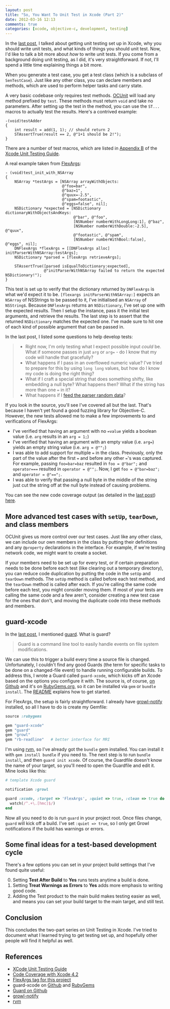```yaml
---
layout: post
title: "So, You Want To Unit Test in Xcode (Part 2)"
date: 2012-03-16 12:13
comments: true
categories: [xcode, objective-c, development, testing]
---
```


In the [last post](/blog/2012/03/15/so-you-want-to-unit-test-in-xcode), I 
talked about getting unit testing set up in Xcode, why you should write
unit tests, and what kinds of things you should unit test. Now, I'd like
to talk a bit more about *how* to write unit tests. If you come from a
background doing unit testing, as I did, it's very straightforward. If not,
I'll spend a little time explaining things a bit more.

When you generate a test case, you get a test class (which is a subclass of
`SenTestCase`). Just like any other class, you can declare members and methods,
which are used to perform helper tasks and carry state.

A very basic codebase only requires test methods. 
[OCUnit](https://developer.apple.com/library/mac/#documentation/DeveloperTools/Conceptual/UnitTesting/00-About_Unit_Testing/about.html)
will load any method prefixed by `test`. These methods must return `void` and
take no parameters. After setting up the test in the method, you can use the
`ST...` macros to actually test the results. Here's a contrived example:

```objc
-(void)testAdder
{
    int result = add(1, 1); // should return 2
    STAssertTrue(result == 2, @"1+1 should be 2!");
}
```

There are a number of test macros, which are listed in 
[Appendix B](https://developer.apple.com/library/mac/#documentation/DeveloperTools/Conceptual/UnitTesting/AB-Unit-Test_Result_Macro_Reference/result_macro_reference.html#//apple_ref/doc/uid/TP40002143-CH9-SW1)
of the [Xcode Unit Testing Guide](https://developer.apple.com/library/mac/#documentation/DeveloperTools/Conceptual/UnitTesting/00-About_Unit_Testing/about.html).

A real example taken from [FlexArgs](https://github.com/kisom/flexargs):

```objc
- (void)test_init_with_NSArray
{
    NSArray *testArgs = [NSArray arrayWithObjects:
                         @"foo=bar",
                         @"baz=1",
                         @"quux=-2.5",
                         @"spam=footastic",
                         @"eggs=false", nil];
    NSDictionary *expected = [NSDictionary dictionaryWithObjectsAndKeys:
                              @"bar", @"foo",
                              [NSNumber numberWithLongLong:1], @"baz",
                              [NSNumber numberWithDouble:-2.5], @"quux",
                              @"footastic", @"spam",
                              [NSNumber numberWithBool:false], @"eggs", nil];
    DNFlexArgs *flexArgs = [[DNFlexArgs alloc] initParserWithNSArray:testArgs];
    NSDictionary *parsed = [flexArgs retrieveArgs];
    
    STAssertTrue([parsed isEqualToDictionary:expected], 
                 @"initParserWithNSArray failed to return the expected NSDictionary!");
}
```

This test is set up to verify that the dictionary returned by `DNFlexArgs` is
what we'd expect it to be. `[flexargs initParserWithNSArray:]` expects an 
`NSArray` of NSStrings to be passed to it, I've initialised an `NSArray` of
`NSString`s. Because `DNFlexArgs` returns an `NSDictionary`, I've set up one
with the expected results. Then I setup the instance, pass it the initial 
test arguments, and retrieve the results. The last step is to assert that the
returned `NSDictionary` matches the expected one. I've made sure to hit one of
each kind of possible argument that can be passed in. 

In the last post, I listed some questions to help develop tests:

> * Right now, I'm only testing what I expect possible input *could* be. What 
> if someone passes in just `arg` or `arg=` - do I know that my code will handle
> that gracefully?
> * What happens if I pass in an overflowed numeric value? I've tried to prepare
> for this by using `long long` values, but how do I know my code is doing the 
> right thing?
> * What if I craft a special string that does something shifty, like embedding 
> a null byte? What happens then? What if the string has more than one `=` in it?
> * What happens if I [feed the parser random data](http://pages.cs.wisc.edu/~bart/fuzz/)?

If you look in the source, you'll see I've covered all but the last. That's 
because I haven't yet found a good fuzzing library for Objective-C. However,
the new tests allowed me to make a few improvements to and verifications of 
FlexArgs:

* I've verified that having an argument with no `=value` yields a boolean
value (i.e. `arg` results in an `arg = 1;`)
* I've verified that having an argument with an empty value (i.e. `arg=`)
yields an empty string value (i.e. `arg = @"";`)
* I was able to add support for multiple `=` in the class. Previously, only
the part of the value after the first `=` and before any other `=`'s was
captured. For example, passing `foo=bar=baz` resulted in `foo = @"bar";`
and `operator===` resulted in `operator = @"";`. Now, I get `foo = @"bar=baz";`
and `operator = @"==";`.
* I was able to verify that passing a null byte in the middle of the string
just cut the string off at the null byte instead of causing problems.

You can see the new code coverage output (as detailed in the 
[last post](/blog/2012/03/15/so-you-want-to-unit-test-in-xcode/)) 
[here](/downloads/FlexArgsCoverage2/). 

## More advanced test cases with `setUp`, `tearDown`, and class members
OCUnit gives us more control over our test cases. Just like any other class,
we can include our own members in the class by putting their definitions
and any `@property` declarations in the interface. For example, if we're
testing network code, we might want to create a socket. 

If your members need to be set up for every test, or if certain preparation
needs to be done before each test (like clearing out a temporary directory),
you can reduce code duplication by putting the code in the `setUp` and
`tearDown` methods. The `setUp` method is called before each test method, 
and the `tearDown` method is called after each. If you're calling the same
code before each test, you might consider moving them. If most of your tests
are calling the same code and a few aren't, consider creating a new test case
for the ones that don't, and moving the duplicate code into these methods and
members.

## guard-xcode
In the [last post](/blog/2012-03-15/so-you-want-to-unit-test-in-xcode/), I 
mentioned [guard](https://github.com/guard/guard/). What is guard?

> Guard is a command line tool to easily handle events on file system modifications.

We can use this to trigger a build every time a source file is changed. 
Unfortunately, I couldn't find any good Guards (the term for specific tasks to
be done on a changed-file event) to handle running configurable builds. To
address this, I wrote a Guard called `guard-xcode`, which kicks off an Xcode
based on the options you configure it with. The source is, of course,
[on Github](https://github.com/kisom/guard-xcode) and it's on 
[RubyGems.org](https://rubygems.org/gems/guard-xcode), so it can be installed
via `gem` or `bundle install`. The [README](https://github.com/kisom/guard-xcode/blob/master/README.md)
explains how to get started.

For FlexArgs, the setup is fairly straightforward. I already have
[growl-notify](http://growl.info/downloads#generaldownloads) installed, so all
I have to do is create my Gemfile:

```ruby
source :rubygems

gem "guard-xcode"
gem "guard"
gem "growl"
gem "rb-readline"   # better interface for MRI
```

I'm using [rvm](http://rvm.beginrescueend.com), so I've already got the 
`bundle` gem installed. You can install it with `gem install bundle` if you
need to. The next step is to run `bundle install`, and then `guard init xcode`.
Of course, the Guardfile doesn't know the name of your target, so you'll need
to open the Guardfile and edit it. Mine looks like this:

```ruby
# template Xcode guard

notification :growl

guard :xcode, :target => 'FlexArgs', :quiet => true, :clean => true do
  watch(/^.+\.[hmc]$/)
end
```

Now all you need to do is run `guard` in your project root. Once files change,
`guard` will kick off a build. I've set `:quiet => true`, so I only get Growl
notifications if the build has warnings or errors.

## Some final ideas for a test-based development cycle
There's a few options you can set in your project build settings that I've 
found quite useful:

0. Setting **Test After Build** to **Yes** runs tests anytime a build is done.
0. Setting **Treat Warnings as Errors** to **Yes** adds more emphasis to 
writing good code.
0. Adding the Test product to the main build makes testing easier as well, and
means you can set your build target to the main target, and still test.

## Conclusion
This concludes the two-part series on Unit Testing in Xcode. I've tried to
document what I learned trying to get testing set up, and hopefully other
people will find it helpful as well.

## References

* [XCode Unit Testing Guide](https://developer.apple.com/library/mac/#documentation/DeveloperTools/Conceptual/UnitTesting/00-About_Unit_Testing/about.html)
* [Code Coverage with Xcode 4.2](http://www.infinite-loop.dk/blog/2011/12/code-coverage-with-xcode-4-2/)
* [FlexArgs tag for this project](https://github.com/kisom/flexargs/zipball/blog-post2)
* guard-xcode on [Github](https://github.com/kisom/guard-xcode) and [RubyGems](http://rubygems.org/gems/guard-xcode)
* [Guard on Github](https://github.com/guard/guard)
* [growl-notify](http://growl.info/downloads#generaldownloads)
* [rvm](http://rvm.beginrescueend.com)

